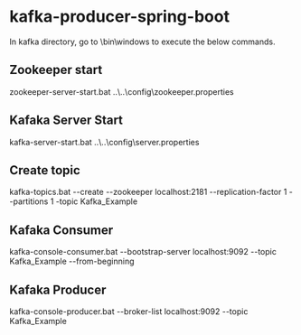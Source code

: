 # kafka-producer-spring-boot

In kafka directory, go to \bin\windows to execute the below commands.

## Zookeeper start 
zookeeper-server-start.bat ..\\..\\config\zookeeper.properties


## Kafaka Server Start 
kafka-server-start.bat ..\\..\\config\server.properties

## Create topic

kafka-topics.bat --create --zookeeper localhost:2181 --replication-factor 1 --partitions 1 -topic Kafka_Example


## Kafaka Consumer 
kafka-console-consumer.bat --bootstrap-server localhost:9092 --topic Kafka_Example --from-beginning


## Kafaka Producer 
kafka-console-producer.bat --broker-list localhost:9092 --topic Kafka_Example
